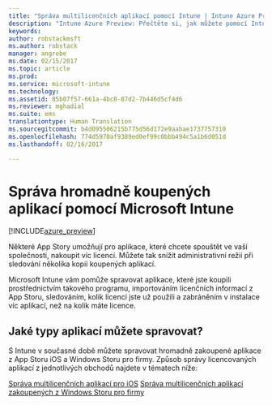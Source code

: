 ```yaml
---
title: "Správa multilicenčních aplikací pomocí Intune | Intune Azure Preview | Dokumentace Microsoftu"
description: "Intune Azure Preview: Přečtěte si, jak můžete pomocí Intune spravovat a monitorovat používání multilicenčních aplikací, které jste zakoupili v obchodech."
keywords: 
author: robstackmsft
ms.author: robstack
manager: angrobe
ms.date: 02/15/2017
ms.topic: article
ms.prod: 
ms.service: microsoft-intune
ms.technology: 
ms.assetid: 85b07f57-661a-4bc8-87d2-7b446d5cf4d6
ms.reviewer: mghadial
ms.suite: ems
translationtype: Human Translation
ms.sourcegitcommit: b4d095506215b775d56d172e9aabae1737757310
ms.openlocfilehash: 774d5970af9389ed0ef99c0bbb494c5a1b6d051d
ms.lasthandoff: 02/16/2017

---
```


# <a name="manage-volume-purchased-apps-with-micrsoft-intune"></a>Správa hromadně koupených aplikací pomocí Microsoft Intune

[!INCLUDE[azure_preview](../includes/azure_preview.md)]

Některé App Story umožňují pro aplikace, které chcete spouštět ve vaší společnosti, nakoupit víc licencí. Můžete tak snížit administrativní režii při sledování několika kopií koupených aplikací.

Microsoft Intune vám pomůže spravovat aplikace, které jste koupili prostřednictvím takového programu, importováním licenčních informací z App Storu, sledováním, kolik licencí jste už použili a zabráněním v instalace víc aplikací, než na kolik máte licence.

## <a name="which-types-of-apps-can-you-manage"></a>Jaké typy aplikací můžete spravovat?

S Intune v současné době můžete spravovat hromadně zakoupené aplikace z App Storu iOS a Windows Storu pro firmy. Způsob správy licencovaných aplikací z jednotlivých obchodů najdete v tématech níže:

[Správa multilicenčních aplikací pro iOS](ios-vpp-apps.md)
[Správa multilicenčních aplikací zakoupených z Windows Storu pro firmy](wsfb-apps.md)

